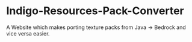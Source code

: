# Indigo-Resources-Pack-Converter
A Website which makes porting texture packs from Java -> Bedrock and vice versa easier.
